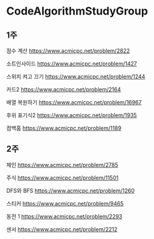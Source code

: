 # CodeAlgorithmStudyGroup

## 1주


점수 계산
https://www.acmicpc.net/problem/2822

소트인사이드
https://www.acmicpc.net/problem/1427

스위치 켜고 끄기
https://www.acmicpc.net/problem/1244

카드2
https://www.acmicpc.net/problem/2164

배열 복원하기
https://www.acmicpc.net/problem/16967

후위 표기식2
https://www.acmicpc.net/problem/1935

컴백홈
https://www.acmicpc.net/problem/1189

## 2주


체인
https://www.acmicpc.net/problem/2785

주식
https://www.acmicpc.net/problem/11501

DFS와 BFS
https://www.acmicpc.net/problem/1260

스티커
https://www.acmicpc.net/problem/9465

동전 1
https://www.acmicpc.net/problem/2293

센서
https://www.acmicpc.net/problem/2212
